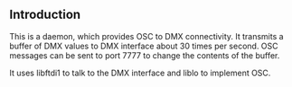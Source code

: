 Introduction
------------

This is a daemon, which provides OSC to DMX connectivity.
It transmits a buffer of DMX values to DMX interface about 30 times per second.
OSC messages can be sent to port 7777 to change the contents of the buffer.

It uses libftdi1 to talk to the DMX interface and liblo to implement OSC.
